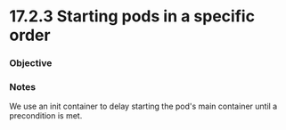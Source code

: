 # 17.2.3 Starting pods in a specific order

### Objective

### Notes
We use an init container to delay starting the pod's main container until a precondition is met.
